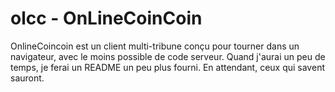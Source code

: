 # olcc - OnLineCoinCoin

OnlineCoincoin est un client multi-tribune conçu pour tourner dans un navigateur, avec le moins possible de code serveur.
Quand j'aurai un peu de temps, je ferai un README un peu plus fourni.
En attendant, ceux qui savent sauront.
